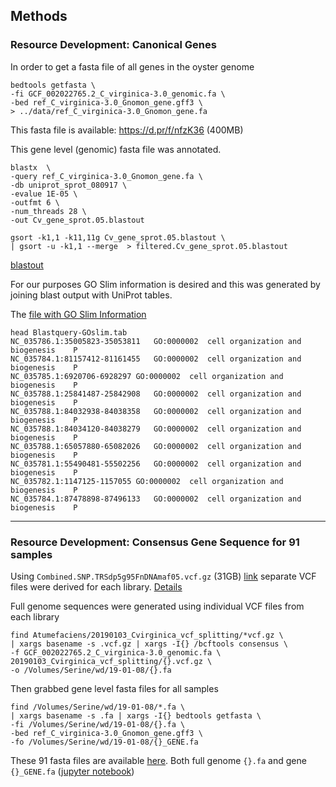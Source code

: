 
## Methods


### Resource Development: Canonical Genes
In order to get a fasta file of all genes in the oyster genome

```
bedtools getfasta \
-fi GCF_002022765.2_C_virginica-3.0_genomic.fa \
-bed ref_C_virginica-3.0_Gnomon_gene.gff3 \
> ../data/ref_C_virginica-3.0_Gnomon_gene.fa
```

This fasta file is available: https://d.pr/f/nfzK36 (400MB)


This gene level (genomic) fasta file was annotated.
```
blastx  \
-query ref_C_virginica-3.0_Gnomon_gene.fa \
-db uniprot_sprot_080917 \
-evalue 1E-05 \
-outfmt 6 \
-num_threads 28 \
-out Cv_gene_sprot.05.blastout

gsort -k1,1 -k11,11g Cv_gene_sprot.05.blastout \
| gsort -u -k1,1 --merge  > filtered.Cv_gene_sprot.05.blastout
```
[blastout](https://raw.githubusercontent.com/hputnam/EastOyEpi/master/analyses/filtered.Cv_gene_sprot.05.blastout)

For our purposes GO Slim information is desired and this was generated by joining blast output with UniProt tables.

The [file with GO Slim Information](https://d.pr/f/TVZROq)
```
head Blastquery-GOslim.tab
NC_035786.1:35005823-35053811	GO:0000002	cell organization and biogenesis	P
NC_035784.1:81157412-81161455	GO:0000002	cell organization and biogenesis	P
NC_035785.1:6920706-6928297	GO:0000002	cell organization and biogenesis	P
NC_035788.1:25841487-25842908	GO:0000002	cell organization and biogenesis	P
NC_035788.1:84032938-84038358	GO:0000002	cell organization and biogenesis	P
NC_035788.1:84034120-84038279	GO:0000002	cell organization and biogenesis	P
NC_035788.1:65057880-65082026	GO:0000002	cell organization and biogenesis	P
NC_035781.1:55490481-55502256	GO:0000002	cell organization and biogenesis	P
NC_035782.1:1147125-1157055	GO:0000002	cell organization and biogenesis	P
NC_035784.1:87478898-87496133	GO:0000002	cell organization and biogenesis	P
```



---
### Resource Development: Consensus Gene Sequence for 91 samples

Using `Combined.SNP.TRSdp5g95FnDNAmaf05.vcf.gz` (31GB) [link](http://gannet.fish.washington.edu/seashell/eog_v2/VCF_files/Combined.SNP.TRSdp5g95FnDNAmaf05.vcf.gz) separate VCF files were derived for each library. [Details](https://robertslab.github.io/sams-notebook/2019/01/02/VCF-Splitting-C.virginica-VCF-Using-BCFtools.html)


Full genome sequences were generated using individual VCF files from each library
```
find Atumefaciens/20190103_Cvirginica_vcf_splitting/*vcf.gz \
| xargs basename -s .vcf.gz | xargs -I{} /bcftools consensus \
-f GCF_002022765.2_C_virginica-3.0_genomic.fa \
20190103_Cvirginica_vcf_splitting/{}.vcf.gz \
-o /Volumes/Serine/wd/19-01-08/{}.fa
```

Then grabbed gene level fasta files for all samples
```
find /Volumes/Serine/wd/19-01-08/*.fa \
| xargs basename -s .fa | xargs -I{} bedtools getfasta \
-fi /Volumes/Serine/wd/19-01-08/{}.fa \
-bed ref_C_virginica-3.0_Gnomon_gene.gff3 \
-fo /Volumes/Serine/wd/19-01-08/{}_GENE.fa
```  

These 91 fasta files are available [here](http://gannet.fish.washington.edu/seashell/bu-serine-wd/19-01-08/). Both full genome `{}.fa` and gene `{}_GENE.fa`
([jupyter notebook](https://github.com/hputnam/EastOyEpi/blob/master/jupyter/10-Consensus-new-split.ipynb))

